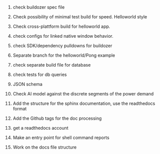 1. check buildozer spec file
1. Check possibility of minimal test build for speed. Helloworld style
1. Check cross-plattform build for helloworld app. 
1. check configs for linked native window behavior.
1. check SDK/dependency pulldowns for buildozer
1. Separate branch for the helloworld/Pong example
1. check separate build file for database
1. check tests for db queries
1. JSON schema
1. Check AI model against the discrete segments of the power demand

1. Add the structure for the sphinx documentation, use the readthedocs format
1. Add the Github tags for the doc processing
1. get a readthedocs account 
1. Make an entry point for shell command reports
1. Work on the docs file structure